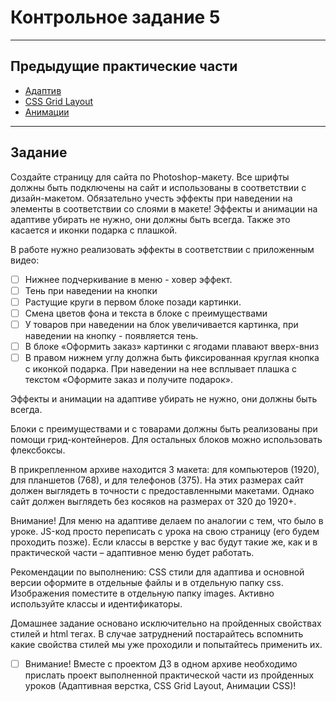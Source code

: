 # Контрольное задание 5

___

## Предыдущие практические части

- [Адаптив]()
- [CSS Grid Layout]()
- [Анимации]()

___

## Задание

Создайте страницу для сайта по Photoshop-макету. Все шрифты должны быть подключены на сайт и использованы в соответствии
с дизайн-макетом. Обязательно учесть эффекты при наведении на элементы в соответствии со слоями в макете! Эффекты и
анимации на адаптиве убирать не нужно, они должны быть всегда. Также это касается и иконки подарка с плашкой.

В работе нужно реализовать эффекты в соответствии с приложенным видео:

- [ ] Нижнее подчеркивание в меню - ховер эффект.
- [ ] Тень при наведении на кнопки
- [ ] Растущие круги в первом блоке позади картинки.
- [ ] Смена цветов фона и текста в блоке с преимуществами
- [ ] У товаров при наведении на блок увеличивается картинка, при наведении на кнопку - появляется тень.
- [ ] В блоке «Оформить заказ» картинки с ягодами плавают вверх-вниз
- [ ] В правом нижнем углу должна быть фиксированная круглая кнопка с иконкой подарка. При наведении на нее всплывает плашка
  с текстом «Оформите заказ и получите подарок».

Эффекты и анимации на адаптиве убирать не нужно, они должны быть всегда.

Блоки с преимуществами и с товарами должны быть реализованы при помощи грид-контейнеров. Для остальных блоков можно
использовать флексбоксы.

В прикрепленном архиве находится 3 макета: для компьютеров (1920), для планшетов (768), и для телефонов (375). На этих
размерах сайт должен выглядеть в точности с предоставленными макетами. Однако сайт должен выглядеть без косяков на
размерах от 320 до 1920+.

Внимание! Для меню на адаптиве делаем по аналогии с тем, что было в уроке. JS-код просто переписать с урока на свою
страницу (его будем проходить позже). Если классы в верстке у вас будут такие же, как и в практической части –
адаптивное меню будет работать.

Рекомендации по выполнению: CSS стили для адаптива и основной версии оформите в отдельные файлы и в отдельную папку css.
Изображения поместите в отдельную папку images. Активно используйте классы и идентификаторы.

Домашнее задание основано исключительно на пройденных свойствах стилей и html тегах. В случае затруднений постарайтесь
вспомнить какие свойства стилей мы уже проходили и попытайтесь применить их.

- [ ] Внимание! Вместе с проектом ДЗ в одном архиве необходимо прислать проект выполненной практической части из пройденных
уроков (Адаптивная верстка, CSS Grid Layout, Анимации CSS)!